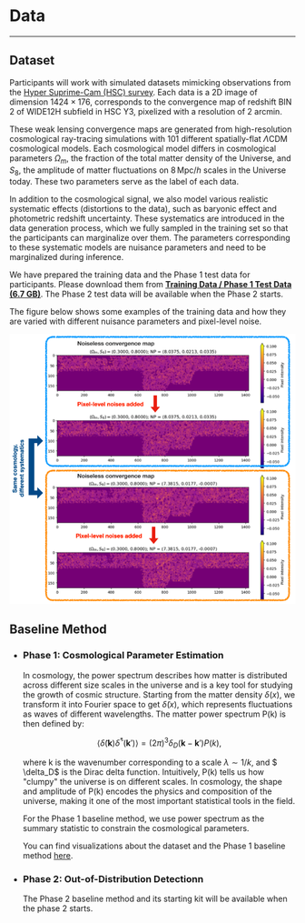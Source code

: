 # Data
***

## Dataset
Participants will work with simulated datasets mimicking observations from the [<ins>Hyper Suprime-Cam (HSC) survey</ins>](https://science.jpl.nasa.gov/projects/hyper-suprime-cam/). Each data is a 2D image of dimension $1424 \times 176$, corresponds to the convergence map of redshift BIN 2 of WIDE12H subfield in HSC Y3, pixelized with a resolution of 2 arcmin. 

These weak lensing convergence maps are generated from high-resolution cosmological ray-tracing simulations with $101$ different spatially-flat $\Lambda \text{CDM}$ cosmological models. Each cosmological model differs in cosmological parameters $\Omega_m$, the fraction of the total matter density of the Universe, and $S_8$, the amplitude of matter fluctuations on $8 \,\mathrm{Mpc}/h$ scales in the Universe today. These two parameters serve as the label of each data. 

In addition to the cosmological signal, we also model various realistic systematic effects (distortions to the data), such as baryonic effect and photometric redshift uncertainty. These systematics are introduced in the data generation process, which we fully sampled in the training set so that the participants can marginalize over them. The parameters corresponding to these systematic models are nuisance parameters and need to be marginalized during inference.

We have prepared the training data and the Phase 1 test data for participants. Please download them from
[**<ins>Training Data / Phase 1 Test Data (6.7 GB)</ins>**](https://www.codabench.org/datasets/download/c99c803a-450a-4e51-b5dc-133686258428/). The Phase 2 test data will be available when the Phase 2 starts.


The figure below shows some examples of the training data and how they are varied with different nuisance parameters and pixel-level noise.
<center>
<img src="image-1.png" width="600"> 
</center>

## Baseline Method
- ### Phase 1: Cosmological Parameter Estimation
    In cosmology, the power spectrum describes how matter is distributed across different size scales in the universe and is a key tool for studying the growth of cosmic structure. Starting from the matter density $\delta(x)$, we transform it into Fourier space to get $\tilde{\delta}(x)$, which represents fluctuations as waves of different wavelengths. The matter power spectrum P(k) is then defined by:

    $$\langle \tilde{\delta}(\mathbf{k}) \tilde{\delta}^*(\mathbf{k}') \rangle = (2\pi)^3 \delta_D(\mathbf{k}-\mathbf{k}') P(k),$$

    where k is the wavenumber corresponding to a scale $\lambda \sim 1/k$, and $ \delta_D$ is the Dirac delta function. Intuitively, P(k) tells us how "clumpy" the universe is on different scales. In cosmology, the shape and amplitude of P(k) encodes the physics and composition of the universe, making it one of the most important statistical tools in the field.

    For the Phase 1 baseline method, we use power spectrum as the summary statistic to constrain the cosmological parameters.

    You can find visualizations about the dataset and the Phase 1 baseline method [<ins>here</ins>](https://github.com/FAIR-Universe/Cosmology_Challenge/blob/master/Phase_1_Startingkit_WL_PSAnalysis.ipynb).

- ### Phase 2: Out-of-Distribution Detectionn
    The Phase 2 baseline method and its starting kit will be available when the phase 2 starts.